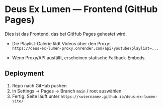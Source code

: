 # Deus Ex Lumen — Frontend (GitHub Pages)

Dies ist das Frontend, das bei GitHub Pages gehostet wird.

- Die Playlist-Galerie lädt Videos über den Proxy:  
  `https://deus-ex-lumen-proxy.onrender.com/api/youtube?playlist=...`

- Wenn Proxy/API ausfällt, erscheinen statische Fallback-Embeds.

## Deployment
1. Repo nach GitHub pushen
2. In Settings → Pages → Branch `main` / root auswählen
3. Fertig: Seite läuft unter `https://<username>.github.io/deus-ex-lumen-site/`

